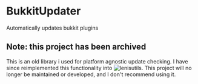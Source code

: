 # BukkitUpdater
Automatically updates bukkit plugins

## Note: this project has been archived
This is an old library i used for platform agnostic update checking.
I have since reimplemented this functionality into ![lenisutils](https://github.com/lenis0012/lenisutils).
This project will no longer be maintained or developed, and I don't recommend using it.
